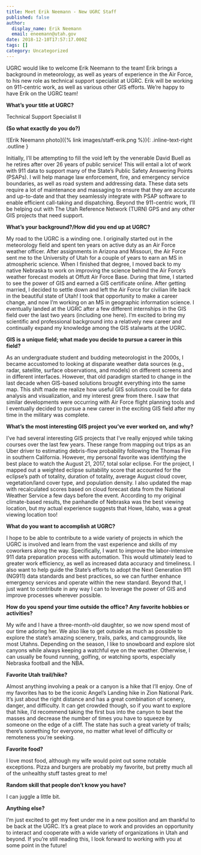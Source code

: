 ```yaml
---
title: Meet Erik Neemann - New UGRC Staff
published: false
author:
  display_name: Erik Neemann
  email: eneemann@utah.gov
date: 2018-12-10T17:57:17.000Z
tags: []
category: Uncategorized
---
```


UGRC would like to welcome Erik Neemann to the team! Erik brings a background in meteorology, as well as years of experience in the Air Force, to his new role as technical support specialist at UGRC. Erik will be working on 911-centric work, as well as various other GIS efforts. We’re happy to have Erik on the UGRC team!

**What’s your title at UGRC?**

Technical Support Specialist II

**(So what exactly do you do?)**

![Erik Neemann photo]({% link images/staff-erik.png %}){: .inline-text-right .outline }

Initially, I’ll be attempting to fill the void left by the venerable David Buell as he retires after over 26 years of public service! This will entail a lot of work with 911 data to support many of the State’s Public Safety Answering Points (PSAPs). I will help manage law enforcement, fire, and emergency service boundaries, as well as road system and addressing data. These data sets require a lot of maintenance and massaging to ensure that they are accurate and up-to-date and that they seamlessly integrate with PSAP software to enable efficient call-taking and dispatching. Beyond the 911-centric work, I’ll be helping out with The Utah Reference Network (TURN) GPS and any other GIS projects that need support.

**What’s your background?/How did you end up at UGRC?**

My road to the UGRC is a winding one. I originally started out in the meteorology field and spent ten years on active duty as an Air Force weather officer. After assignments in Arizona and Missouri, the Air Force sent me to the University of Utah for a couple of years to earn an MS in atmospheric science. When I finished that degree, I moved back to my native Nebraska to work on improving the science behind the Air Force’s weather forecast models at Offutt Air Force Base. During that time, I started to see the power of GIS and earned a GIS certificate online. After getting married, I decided to settle down and left the Air Force for civilian life back in the beautiful state of Utah! I took that opportunity to make a career change, and now I’m working on an MS in geographic information science. I eventually landed at the UGRC after a few different internships in the GIS field over the last two years (including one here). I’m excited to bring my scientific and professional background into a relatively new career and continually expand my knowledge among the GIS stalwarts at the UGRC.

**GIS is a unique field; what made you decide to pursue a career in this field?**

As an undergraduate student and budding meteorologist in the 2000s, I became accustomed to looking at disparate weather data sources (e.g., radar, satellite, surface observations, and models) on different screens and in different interfaces. However, that old paradigm started to change in the last decade when GIS-based solutions brought everything into the same map. This shift made me realize how useful GIS solutions could be for data analysis and visualization, and my interest grew from there. I saw that similar developments were occurring with Air Force flight planning tools and I eventually decided to pursue a new career in the exciting GIS field after my time in the military was complete.

**What’s the most interesting GIS project you’ve ever worked on, and why?**

I’ve had several interesting GIS projects that I’ve really enjoyed while taking courses over the last few years. These range from mapping out trips as an Uber driver to estimating debris-flow probability following the Thomas Fire in southern California. However, my personal favorite was identifying the best place to watch the August 21, 2017, total solar eclipse. For the project, I mapped out a weighted eclipse suitability score that accounted for the eclipse’s path of totality, duration of totality, average August cloud cover, vegetation/land cover type, and population density. I also updated the map with recalculated scores based on cloud forecast data from the National Weather Service a few days before the event. According to my original climate-based results, the panhandle of Nebraska was the best viewing location, but my actual experience suggests that Howe, Idaho, was a great viewing location too!

**What do you want to accomplish at UGRC?**

I hope to be able to contribute to a wide variety of projects in which the UGRC is involved and learn from the vast experience and skills of my coworkers along the way. Specifically, I want to improve the labor-intensive 911 data preparation process with automation. This would ultimately lead to greater work efficiency, as well as increased data accuracy and timeliness. I also want to help guide the State’s efforts to adopt the Next Generation 911 (NG911) data standards and best practices, so we can further enhance emergency services and operate within the new standard. Beyond that, I just want to contribute in any way I can to leverage the power of GIS and improve processes wherever possible.

**How do you spend your time outside the office? Any favorite hobbies or activities?**

My wife and I have a three-month-old daughter, so we now spend most of our time adoring her. We also like to get outside as much as possible to explore the state’s amazing scenery, trails, parks, and campgrounds, like most Utahns. Depending on the season, I like to snowboard and explore slot canyons while always keeping a watchful eye on the weather. Otherwise, I can usually be found running, golfing, or watching sports, especially Nebraska football and the NBA.

**Favorite Utah trail/hike?**

Almost anything involving a peak or a canyon is a hike that I’ll enjoy. One of my favorites has to be the iconic Angel’s Landing hike in Zion National Park. It’s just about the right distance and has a great combination of scenery, danger, and difficulty. It can get crowded though, so if you want to explore that hike, I’d recommend taking the first bus into the canyon to beat the masses and decrease the number of times you have to squeeze by someone on the edge of a cliff.
The state has such a great variety of trails; there’s something for everyone, no matter what level of difficulty or remoteness you’re seeking.

**Favorite food?**

I love most food, although my wife would point out some notable exceptions. Pizza and burgers are probably my favorite, but pretty much all of the unhealthy stuff tastes great to me!

**Random skill that people don’t know you have?**

I can juggle a little bit.

**Anything else?**

I’m just excited to get my feet under me in a new position and am thankful to be back at the UGRC. It’s a great place to work and provides an opportunity to interact and cooperate with a wide variety of organizations in Utah and beyond. If you’re still reading this, I look forward to working with you at some point in the future!
